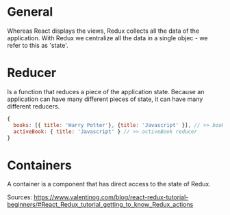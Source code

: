# General
Whereas React displays the views, Redux collects all the data of the application. With Redux we centralize all the data in a single objec - we refer to this as 'state'.

# Reducer
Is a function that reduces a piece of the application state. Because an application can have many different pieces of state, it can have many different reducers. 

```js
{
  books: [{ title: 'Harry Potter'}, {title: 'Javascript' }], // >> books reducer
  activeBook: { title: 'Javascript' } // >> activeBook reducer
}
```

# Containers
A container is a component that has direct access to the state of Redux. 


Sources:
https://www.valentinog.com/blog/react-redux-tutorial-beginners/#React_Redux_tutorial_getting_to_know_Redux_actions
